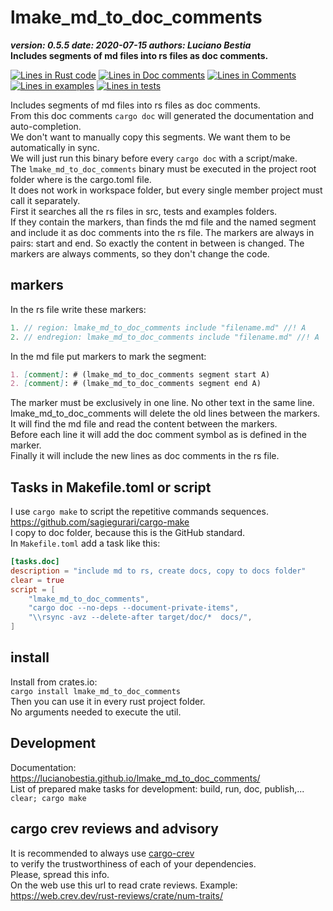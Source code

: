 [comment]: # (lmake_md_to_doc_comments segment start A)

# lmake_md_to_doc_comments  

[comment]: # (lmake_readme cargo.toml data start)
***version: 0.5.5  date: 2020-07-15 authors: Luciano Bestia***  
**Includes segments of md files into rs files as doc comments.**

[comment]: # (lmake_readme cargo.toml data end)

[comment]: # (lmake_lines_of_code start)
[![Lines in Rust code](https://img.shields.io/badge/Lines_in_Rust-188-green.svg)](https://github.com/LucianoBestia/lmake_md_to_doc_comments/)
[![Lines in Doc comments](https://img.shields.io/badge/Lines_in_Doc_comments-143-blue.svg)](https://github.com/LucianoBestia/lmake_md_to_doc_comments/)
[![Lines in Comments](https://img.shields.io/badge/Lines_in_comments-22-purple.svg)](https://github.com/LucianoBestia/lmake_md_to_doc_comments/)
[![Lines in examples](https://img.shields.io/badge/Lines_in_examples-0-yellow.svg)](https://github.com/LucianoBestia/lmake_md_to_doc_comments/)
[![Lines in tests](https://img.shields.io/badge/Lines_in_tests-0-orange.svg)](https://github.com/LucianoBestia/lmake_md_to_doc_comments/)

[comment]: # (lmake_lines_of_code end)

Includes segments of md files into rs files as doc comments.  
From this doc comments `cargo doc` will generated the documentation and auto-completion.  
We don't want to manually copy this segments. We want them to be automatically in sync.  
We will just run this binary before every `cargo doc` with a script/make.  
The `lmake_md_to_doc_comments` binary must be executed in the project root folder where is the cargo.toml file.  
It does not work in workspace folder, but every single member project must call it separately.  
First it searches all the rs files in src, tests and examples folders.  
If they contain the markers, than finds the md file and the named segment and include it as doc comments into the rs file.
The markers are always in pairs: start and end. So exactly the content in between is changed.
The markers are always comments, so they don't change the code.

## markers

In the rs file write these markers:  

```rust
1. // region: lmake_md_to_doc_comments include "filename.md" //! A  
2. // endregion: lmake_md_to_doc_comments include "filename.md" //! A  
```

In the md file put markers to mark the segment:  

```markdown
1. [comment]: # (lmake_md_to_doc_comments segment start A)  
2. [comment]: # (lmake_md_to_doc_comments segment end A)  
```

The marker must be exclusively in one line. No other text in the same line.  
lmake_md_to_doc_comments will delete the old lines between the markers.  
It will find the md file and read the content between the markers.  
Before each line it will add the doc comment symbol as is defined in the marker.  
Finally it will include the new lines as doc comments in the rs file.  

## Tasks in Makefile.toml or script

I use `cargo make` to script the repetitive commands sequences.  
<https://github.com/sagiegurari/cargo-make>  
I copy to doc folder, because this is the GitHub standard.  
In `Makefile.toml` add a task like this:  

```toml
[tasks.doc]
description = "include md to rs, create docs, copy to docs folder"
clear = true
script = [
    "lmake_md_to_doc_comments",
    "cargo doc --no-deps --document-private-items",
    "\\rsync -avz --delete-after target/doc/*  docs/",
]
```

[comment]: # (lmake_md_to_doc_comments segment end A)

[comment]: # (lmake_md_to_doc_comments segment start B)

## install

Install from crates.io:  
`cargo install lmake_md_to_doc_comments`  
Then you can use it in every rust project folder.  
No arguments needed to execute the util.  

[comment]: # (lmake_md_to_doc_comments segment end B)

## Development

Documentation:  
<https://lucianobestia.github.io/lmake_md_to_doc_comments/>  
List of prepared make tasks for development: build, run, doc, publish,...  
`clear; cargo make`  

## cargo crev reviews and advisory

It is recommended to always use [cargo-crev](https://github.com/crev-dev/cargo-crev)  
to verify the trustworthiness of each of your dependencies.  
Please, spread this info.  
On the web use this url to read crate reviews. Example:  
<https://web.crev.dev/rust-reviews/crate/num-traits/>  
